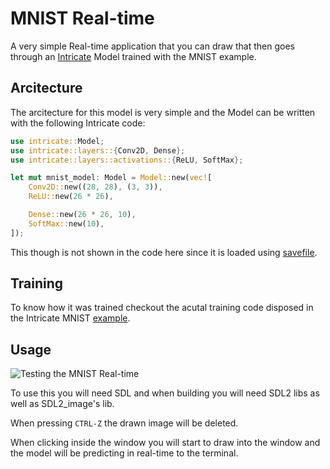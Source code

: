 # MNIST Real-time

A very simple Real-time application that you can draw that then goes through an [Intricate](https://github.com/gabrielmfern/intricate) Model trained with the MNIST example.

## Arcitecture

The arcitecture for this model is very simple and the Model can be written with the following Intricate code:

```rust
use intricate::Model;
use intricate::layers::{Conv2D, Dense};
use intricate::layers::activations::{ReLU, SoftMax};

let mut mnist_model: Model = Model::new(vec![
    Conv2D::new((28, 28), (3, 3)),
    ReLU::new(26 * 26),

    Dense::new(26 * 26, 10),
    SoftMax::new(10),
]);
```

This though is not shown in the code here since it is loaded using [savefile](https://github.com/avl/savefile).

## Training

To know how it was trained checkout the acutal training code disposed in the Intricate MNIST 
[example](https://github.com/gabrielmfern/intricate/blob/main/examples/mnist/main.rs).

## Usage

![Testing the MNIST Real-time](https://github.com/gabrielmfern/mnist-realtime/blob/main/testing.gif)

To use this you will need SDL and when building you will need SDL2 libs as well as SDL2_image's lib.

When pressing `CTRL-Z` the drawn image will be deleted.

When clicking inside the window you will start to draw into 
the window and the model will be predicting in real-time to the terminal.
